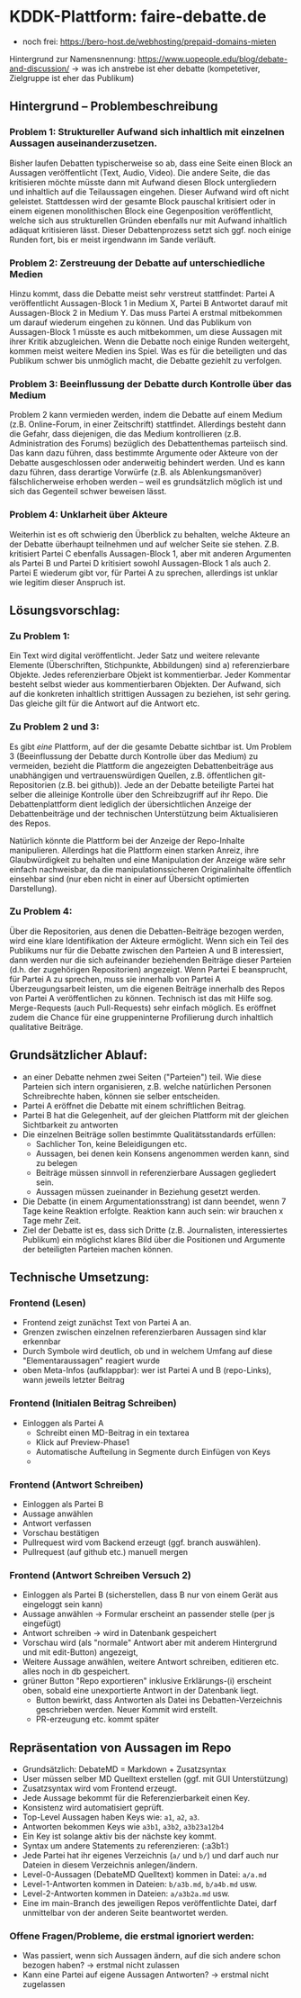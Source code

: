 # KDDK-Plattform: faire-debatte.de

- noch frei: https://bero-host.de/webhosting/prepaid-domains-mieten

Hintergrund zur Namensnennung: https://www.uopeople.edu/blog/debate-and-discussion/ -> was ich anstrebe ist eher debatte (kompetetiver, Zielgruppe ist eher das Publikum)

## Hintergrund – Problembeschreibung

### Problem 1: Struktureller Aufwand sich inhaltlich mit einzelnen Aussagen auseinanderzusetzen.

Bisher laufen Debatten typischerweise so ab, dass eine Seite einen Block an Aussagen veröffentlicht (Text, Audio, Video). Die andere Seite, die das kritisieren möchte müsste dann mit Aufwand diesen Block untergliedern und inhaltlich auf die Teilaussagen eingehen. Dieser Aufwand wird oft nicht geleistet. Stattdessen wird der gesamte Block pauschal kritisiert oder in einem eigenen monolithischen Block eine Gegenposition veröffentlicht, welche sich aus strukturellen Gründen ebenfalls nur mit Aufwand inhaltlich adäquat kritisieren lässt. Dieser Debattenprozess setzt sich ggf. noch einige Runden fort, bis er meist irgendwann im Sande verläuft.

### Problem 2: Zerstreuung der Debatte auf unterschiedliche Medien

Hinzu kommt, dass die Debatte meist sehr verstreut stattfindet: Partei A veröffentlicht Aussagen-Block 1 in Medium X, Partei B Antwortet darauf mit Aussagen-Block 2 in Medium Y. Das muss Partei A erstmal mitbekommen um darauf wiederum eingehen zu können. Und das Publikum von Aussagen-Block 1 müsste es auch mitbekommen, um diese Aussagen mit ihrer Kritik abzugleichen. Wenn die Debatte noch einige Runden weitergeht, kommen meist weitere Medien ins Spiel. Was es für die beteiligten und das Publikum schwer bis unmöglich macht, die Debatte geziehlt zu verfolgen.


### Problem 3: Beeinflussung der Debatte durch Kontrolle über das Medium

Problem 2 kann vermieden werden, indem die Debatte auf einem Medium (z.B. Online-Forum, in einer Zeitschrift) stattfindet. Allerdings besteht dann die Gefahr, dass diejenigen, die das Medium kontrollieren (z.B. Administration des Forums) bezüglich des Debattenthemas parteiisch sind. Das kann dazu führen, dass bestimmte Argumente oder Akteure von der Debatte ausgeschlossen oder anderweitig behindert werden. Und es kann dazu führen, dass derartige Vorwürfe (z.B. als Ablenkungsmanöver) fälschlicherweise erhoben werden – weil es grundsätzlich möglich ist und sich das Gegenteil schwer beweisen lässt.

### Problem 4: Unklarheit über Akteure

Weiterhin ist es oft schwierig den Überblick zu behalten, welche Akteure an der Debatte überhaupt teilnehmen und auf welcher Seite sie stehen. Z.B. kritisiert Partei C ebenfalls Aussagen-Block 1, aber mit anderen Argumenten als Partei B und Partei D kritisiert sowohl Aussagen-Block 1 als auch 2. Partei E wiederum gibt vor, für Partei A zu sprechen, allerdings ist unklar wie legitim dieser Anspruch ist.

## Lösungsvorschlag:


### Zu Problem 1:

Ein Text wird digital veröffentlicht. Jeder Satz und weitere relevante Elemente (Überschriften, Stichpunkte, Abbildungen) sind a) referenzierbare Objekte. Jedes referenzierbare Objekt ist kommentierbar. Jeder Kommentar besteht selbst wieder aus kommentierbaren Objekten. Der Aufwand, sich auf die konkreten inhaltlich strittigen Aussagen zu beziehen, ist sehr gering. Das gleiche gilt für die Antwort auf die Antwort etc.

### Zu Problem 2 und 3:

Es gibt *eine* Plattform, auf der die gesamte Debatte sichtbar ist. Um Problem 3 (Beeinflussung der Debatte durch Kontrolle über das Medium) zu vermeiden, bezieht die Plattform die angezeigten Debattenbeiträge aus unabhängigen und vertrauenswürdigen Quellen, z.B. öffentlichen git-Repositorien (z.B. bei github)). Jede an der Debatte beteiligte Partei hat selber die alleinige Kontrolle über den Schreibzugriff auf ihr Repo. Die Debattenplattform dient lediglich der übersichtlichen Anzeige der Debattenbeiträge und der technischen Unterstützung beim Aktualisieren des Repos.

Natürlich könnte die Plattform bei der Anzeige der Repo-Inhalte manipulieren. Allerdings hat die Plattform einen starken Anreiz, ihre Glaubwürdigkeit zu behalten und eine Manipulation der Anzeige wäre sehr einfach nachweisbar, da die manipulationssicheren Originalinhalte öffentlich einsehbar sind (nur eben nicht in einer auf Übersicht optimierten Darstellung).

### Zu Problem 4:

Über die Repositorien, aus denen die Debatten-Beiträge bezogen werden, wird eine klare Identifikation der Akteure ermöglicht. Wenn sich ein Teil des Publikums nur für die Debatte zwischen den Parteien A und B interessiert, dann werden nur die sich aufeinander beziehenden Beiträge dieser Parteien (d.h. der zugehörigen Repositorien) angezeigt. Wenn Partei E beansprucht, für Partei A zu sprechen, muss sie innerhalb von Partei A Überzeugungsarbeit leisten, um die eigenen Beiträge innerhalb des Repos von Partei A veröffentlichen zu können. Technisch ist das mit Hilfe sog. Merge-Requests (auch Pull-Requests) sehr einfach möglich. Es eröffnet zudem die Chance für eine gruppeninterne Profilierung durch inhaltlich qualitative Beiträge.



## Grundsätzlicher Ablauf:

- an einer Debatte nehmen zwei Seiten ("Parteien") teil. Wie diese Parteien sich intern organisieren, z.B. welche natürlichen Personen Schreibrechte haben, können sie selber entscheiden.
- Partei A eröffnet die Debatte mit einem schriftlichen Beitrag.
- Partei B hat die Gelegenheit, auf der gleichen Plattform mit der gleichen Sichtbarkeit zu antworten
- Die einzelnen Beiträge sollen bestimmte Qualitätsstandards erfüllen:
    - Sachlicher Ton, keine Beleidigungen etc.
    - Aussagen, bei denen kein Konsens angenommen werden kann, sind zu belegen
    - Beiträge müssen sinnvoll in referenzierbare Aussagen gegliedert sein.
    - Aussagen müssen zueinander in Beziehung gesetzt werden.
- Die Debatte (in einem Argumentationsstrang) ist dann beendet, wenn 7 Tage keine Reaktion erfolgte. Reaktion kann auch sein: wir brauchen x Tage mehr Zeit.
- Ziel der Debatte ist es, dass sich Dritte (z.B. Journalisten, interessiertes Publikum) ein möglichst klares Bild über die Positionen und Argumente der beteiligten Parteien machen können.


## Technische Umsetzung:

### Frontend (Lesen)

- Frontend zeigt zunächst Text von Partei A an.
- Grenzen zwischen einzelnen referenzierbaren Aussagen sind klar erkennbar
- Durch Symbole wird deutlich, ob und in welchem Umfang auf diese "Elementaraussagen" reagiert wurde
- oben Meta-Infos (aufklappbar): wer ist Partei A und B (repo-Links), wann jeweils letzter Beitrag

### Frontend (Initialen Beitrag Schreiben)

- Einloggen als Partei A
    - Schreibt einen MD-Beitrag in ein textarea
    - Klick auf Preview-Phase1
    - Automatische Aufteilung in Segmente durch Einfügen von Keys
    -

### Frontend (Antwort Schreiben)
- Einloggen als Partei B
- Aussage anwählen
- Antwort verfassen
- Vorschau bestätigen
- Pullrequest wird vom Backend erzeugt (ggf. branch auswählen).
- Pullrequest (auf github etc.) manuell mergen


### Frontend (Antwort Schreiben Versuch 2)
- Einloggen als Partei B (sicherstellen, dass B nur von einem Gerät aus eingeloggt sein kann)
- Aussage anwählen
    -> Formular erscheint an passender stelle (per js eingefügt)
- Antwort schreiben -> wird in Datenbank gespeichert
- Vorschau wird (als "normale" Antwort aber mit anderem Hintergrund und mit edit-Button) angezeigt,
- Weitere Aussage anwählen, weitere Antwort schreiben, editieren etc. alles noch in db gespeichert.
- grüner Button "Repo exportieren" inklusive Erklärungs-(i) erscheint oben, sobald eine unexportierte Antwort in der Datenbank liegt.
    - Button bewirkt, dass Antworten als Datei ins Debatten-Verzeichnis geschrieben werden. Neuer Kommit wird erstellt.
    - PR-erzeugung etc. kommt später




## Repräsentation von Aussagen im Repo

- Grundsätzlich: DebateMD = Markdown + Zusatzsyntax
- User müssen selber MD Quelltext erstellen (ggf. mit GUI Unterstützung)
- Zusatzsyntax wird vom Frontend erzeugt.
- Jede Aussage bekommt für die Referenzierbarkeit einen Key.
- Konsistenz wird automatisiert geprüft.
- Top-Level Aussagen haben Keys wie: `a1`, `a2`, `a3`.
- Antworten bekommen Keys wie `a3b1`, `a3b2`, `a3b23a12b4`
- Ein Key ist solange aktiv bis der nächste key kommt.
- Syntax um andere Statements zu referenzieren: (:a3b1:)
- Jede Partei hat ihr eigenes Verzeichnis (`a/` und `b/`) und darf auch nur Dateien in diesem Verzeichnis anlegen/ändern.
- Level-0-Aussagen (DebateMD Quelltext) kommen in Datei: `a/a.md`
- Level-1-Antworten kommen in Dateien: `b/a3b.md`, `b/a4b.md` usw.
- Level-2-Antworten kommen in Dateien: `a/a3b2a.md` usw.
- Eine im main-Branch des jeweiligen Repos veröffentlichte Datei, darf unmittelbar von der anderen Seite beantwortet werden.



### Offene Fragen/Probleme, die erstmal ignoriert werden:

- Was passiert, wenn sich Aussagen ändern, auf die sich andere schon bezogen haben? → erstmal nicht zulassen
- Kann eine Partei auf eigene Aussagen Antworten? → erstmal nicht zugelassen
